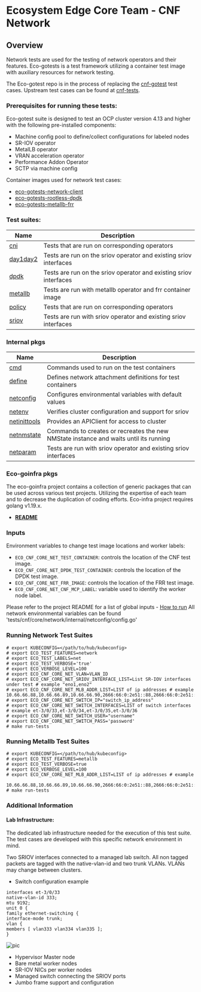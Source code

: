 # Ecosystem Edge Core Team - CNF Network

## Overview
Network tests are used for the testing of network operators and their features. Eco-gotests is a test framework
utilizing a container test image with auxiliary resources for network testing.

The Eco-gotest repo is in the process of replacing the [cnf-gotest](https://gitlab.cee.redhat.com/cnf/cnf-gotests) test cases. 
Upstream test cases can be found at [cnf-tests](https://github.com/openshift-kni/cnf-features-deploy/tree/master/cnf-tests). 

### Prerequisites for running these tests:

Eco-gotest suite is designed to test an OCP cluster version 4.13 and higher with the following pre-installed components:

* Machine config pool to define/collect configurations for labeled nodes
* SR-IOV operator
* MetalLB operator
* VRAN acceleration operator
* Performance Addon Operator
* SCTP via machine config

Container images used for network test cases:

* [eco-gotests-network-client](https://quay.io/repository/ocp-edge-qe/eco-gotests-network-client?tab=info)
* [eco-gotests-rootless-dpdk](https://quay.io/repository/ocp-edge-qe/eco-gotests-rootless-dpdk?tab=info)
* [eco-gotests-metallb-frr](https://quay.io/repository/ocp-edge-qe/frr?tab=info)

### Test suites:

| Name                                      | Description                                                       |
|-------------------------------------------|-------------------------------------------------------------------|
| [cni](cni/cni_suite_test.go)              | Tests that are run on corresponding operators                     |
| [day1day2](day1day2/day1day2_suite_test.go) | Tests are run on the sriov operator and existing sriov interfaces |
| [dpdk](dpdk/dpdk_suite_test.go)           | Tests are run on the sriov operator and existing sriov interfaces |
| [metallb](metallb/metallb_suite_test.go)  | Tests are run with metallb operator and frr container image       |
| [policy](policy/policy_suite_test.go)     | Tests that are run on corresponding operators                     |
| [sriov](sriov/sriov_suite_test.go)        | Tests are run with sriov operator and existing sriov interfaces   |

### Internal pkgs

| Name                                       | Description                                                       |
|--------------------------------------------|-------------------------------------------------------------------|
| [cmd](internal/cmd/cmd.go)               | Commands used to run on the test containers                    |
| [define](internal/define/nad.go) | Defines network attachment definitions for test containers |
| [netconfig](internal/netconfig/config.go)  | Configures environmental variables with default values |
| [netenv](internal/netenv/netenv.go)   | Verifies cluster configuration and support for sriov     |
| [netinittools](internal/netinittools/netinitools.go)    | Provides an APIClient for access to cluster                   |
| [netnmstate](internal/netnmstate/netnmstate.go)         | Commands to creates or recreates the new NMState instance and waits until its running   |
| [netparam](internal/netparam/const.go)         | Tests are run with sriov operator and existing sriov interfaces   |

### Eco-goinfra pkgs

The eco-goinfra project contains a collection of generic packages that can be used across various test projects.
Utilizing the expertise of each team and to decrease the duplication of coding efforts.
Eco-infra project requires golang v1.19.x.

- [**README**](https://github.com/rh-ecosystem-edge/eco-goinfra#readme)

### Inputs

Environment variables to change test image locations and worker labels:
- `ECO_CNF_CORE_NET_TEST_CONTAINER`: controls the location of the CNF test image.
- `ECO_CNF_CORE_NET_DPDK_TEST_CONTAINER`: controls the location of the DPDK test image.
- `ECO_CNF_CORE_NET_FRR_IMAGE`: controls the location of the FRR test image.
- `ECO_CNF_CORE_NET_CNF_MCP_LABEL`: variable used to identify the worker node label.

Please refer to the project README for a list of global inputs - [How to run](../../../README.md#how-to-run)
All network environmental variables can be found 'tests/cnf/core/network/internal/netconfig/config.go'

### Running Network Test Suites
```
# export KUBECONFIG=</path/to/hub/kubeconfig>
# export ECO_TEST_FEATURES=network
# export ECO_TEST_LABELS=net
# export ECO_TEST_VERBOSE='true'
# export ECO_VERBOSE_LEVEL=100
# export ECO_CNF_CORE_NET_VLAN=VLAN_ID
# export ECO_CNF_CORE_NET_SRIOV_INTERFACE_LIST=List SR-IOV interfaces under test # example "eno1,eno2"
# export ECO_CNF_CORE_NET_MLB_ADDR_LIST=LIST of ip addresses # example 10.66.66.88,10.66.66.89,10.66.66.90,2666:66:0:2e51::88,2666:66:0:2e51::89,2666:66:0:2e51::90
# export ECO_CNF_CORE_NET_SWITCH_IP="switch_ip_address"
# export ECO_CNF_CORE_NET_SWITCH_INTERFACES=LIST of switch interfaces # example et-3/0/33,et-3/0/34,et-3/0/35,et-3/0/36
# export ECO_CNF_CORE_NET_SWITCH_USER="username"
# export ECO_CNF_CORE_NET_SWITCH_PASS='password'
# make run-tests
```

### Running Metallb Test Suites
```
# export KUBECONFIG=</path/to/hub/kubeconfig>
# export ECO_TEST_FEATURES=metallb
# export ECO_TEST_VERBOSE=true
# export ECO_VERBOSE_LEVEL=100
# export ECO_CNF_CORE_NET_MLB_ADDR_LIST=LIST of ip addresses # example
 10.66.66.88,10.66.66.89,10.66.66.90,2666:66:0:2e51::88,2666:66:0:2e51::89,2666:66:0:2e51::90
# make run-tests
```

### Additional Information

#### Lab Infrastructure:

The dedicated lab infrastructure needed for the execution of this test suite. The test cases are developed with this
specific network environment in mind.

Two SRIOV interfaces connected to a managed lab switch. All non tagged packets are tagged with the native-vlan-id
and two trunk VLANs. VLANs may change between clusters.

* Switch configuration example
```
interfaces et-3/0/33
native-vlan-id 333;
mtu 9192;
unit 0 {
family ethernet-switching {
interface-mode trunk;
vlan {
members [ vlan333 vlan334 vlan335 ];
}
```


![pic](https://i.imgur.com/0jPXMdc.png)

* Hypervisor Master node
* Bare metal worker nodes
* SR-IOV NICs per worker nodes
* Managed switch connecting the SRIOV ports
* Jumbo frame support and configuration

